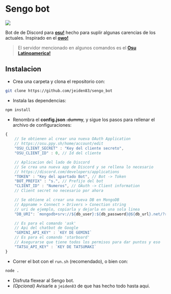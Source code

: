 # Sengo bot

![](https://jeiden.s-ul.eu/9dtHHLhw)


Bot de de Discord para [**osu!**](https://osu.ppy.sh/) hecho para suplir algunas carencias de los actuales. Inspirado en el [**owo!**](https://github.com/AznStevy/owo-bot) 
> El servidor mencionado en algunos comandos es el [**Osu Latinoamerica!**](https://discord.gg/4GHYpRn) 

## Instalacion
- Crea una carpeta y clona el repositorio con:

```bash
git clone https://github.com/jeiden83/sengo_bot
``` 
- Instala las dependencias:
```bash
npm install
```

- Renombra el **config.json** ~~.dummy~~, y sigue los pasos para rellenar el archivo de configuraciones:
```js
{
    // Se obtienen al crear una nueva OAuth Application
    // https://osu.ppy.sh/home/account/edit 
	"OSU_CLIENT_SECRET" : "Key del cliente secreto",
	"OSU_CLIENT_ID" : 0, // Id del cliente 

    // Aplicacion del lado de Discord
    // Se crea una nueva app de Discord y se rellena lo necesario
    // https://discord.com/developers/applications
	"TOKEN" : "Key del apartado Bot", // Bot -> Token
	"BOT_PREFIX" : "s.", // Prefijo del bot
	"CLIENT_ID" : "Numeros", // OAuth -> Client information
    // Client secret no necesario por ahora

    // Se obtiene al crear una nueva DB en MongoDB
    // Appname > Connect > Drivers > Conection string
    // uri de ejemplo, copiarla y dejarla en una sola linea
	"DB_URI": `mongodb+srv://${db_user}:${db_password}@${db_url}.net/?retryWrites=true&w=majority&appName=${app_name}`

    // Es para el comando 'ask'
    // Api del chatbot de Google
    "GEMINI_API_KEY" : `KEY DE GEMINI`
    // Es para el comando 'starboard'
    // Asegurarse que tiene todos los permisos para dar puntos y eso
    "TATSU_API_KEY" : `KEY DE TATSUMAKI`
}
```

- Correr el bot con el `run.sh` (recomendado), o bien con:
```bash
node .
```
- Disfruta flexear al Sengo bot. 
- *(Opcional)* Avisarle a `jeiden83` de que has hecho todo hasta aqui.
